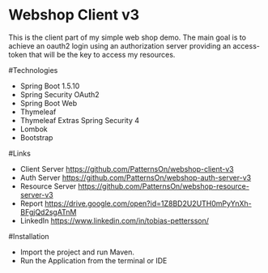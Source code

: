 # Webshop Client v3
This is the client part of my simple web shop demo. The main goal is to achieve an oauth2 login
using an authorization server providing an access-token that will be the key to access my resources.

#Technologies
- Spring Boot 1.5.10
- Spring Security OAuth2
- Spring Boot Web
- Thymeleaf
- Thymeleaf Extras Spring Security 4
- Lombok
- Bootstrap

#Links
- Client Server https://github.com/PatternsOn/webshop-client-v3
- Auth Server https://github.com/PatternsOn/webshop-auth-server-v3
- Resource Server https://github.com/PatternsOn/webshop-resource-server-v3
- Report https://drive.google.com/open?id=1Z8BD2U2UTH0mPyYnXh-BFgjQd2sgATnM
- LinkedIn https://www.linkedin.com/in/tobias-pettersson/

#Installation
- Import the project and run Maven. 
- Run the Application from the terminal or IDE